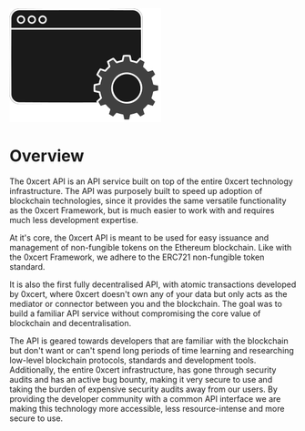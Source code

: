 <img src="/api-icon.svg" class="icon"/>

# Overview

The 0xcert API is an API service built on top of the entire 0xcert technology infrastructure. The API was purposely built to speed up adoption of blockchain technologies, since it provides the same versatile functionality as the 0xcert Framework, but is much easier to work with and requires much less development expertise. 

At it's core, the 0xcert API is meant to be used for easy issuance and management of non-fungible tokens on the Ethereum blockchain. Like with the 0xcert Framework, we adhere to the ERC721 non-fungible token standard. 

It is also the first fully decentralised API, with atomic transactions developed by 0xcert, where 0xcert doesn't own any of your data but only acts as the mediator or connector between you and the blockchain. The goal was to build a familiar API service without compromising the core value of blockchain and decentralisation. 

The API is geared towards developers that are familiar with the blockchain but don't want or can't spend long periods of time learning and researching low-level blockchain protocols, standards and development tools. Additionally, the entire 0xcert infrastructure, has gone through security audits and has an active bug bounty, making it very secure to use and taking the burden of expensive security audits away from our users. By providing the developer community with a common API interface we are making this technology more accessible, less resource-intense and more secure to use. 


